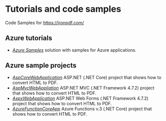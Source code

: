 # Tutorials and code samples

Code Samples for https://ironpdf.com/

## Azure tutorials
* [_Azure Samples_](./Azure%20Samples.sln) solution with samples for Azure applications.


## Azure sample projects
* [_AspCoreWebApplication_](./AspCoreWebApplication) ASP.NET (.NET Core) project that shows how to convert HTML to PDF.
* [_AspMvcWebAppliation_](./AspMvcWebAppliation) ASP.NET MVC (.NET Framework 4.7.2) project that shows how to convert HTML to PDF.
* [_AspxWebApplication_](./AspxWebApplication) ASP.NET Web Forms (.NET Framework 4.7.2) project that shows how to convert HTML to PDF.
* [_AzureFunctionCoreApp_](./AspxWebApplication) Azure Functions v.3 (.NET Core) project that shows how to convert HTML to PDF.

